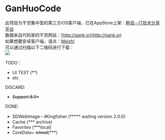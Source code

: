 # GanHuoCode
此项目为干货集中营的第三方iOS客户端，已在AppStore上架：[幹貨－IT技术分享平台](https://appsto.re/cn/dc-A_.i)<br>
数据来自代码家的干货网站：[http://gank.io](http://gank.io)<br>
如果想要安卓客户端，请点：[Meizhi](https://github.com/drakeet/Meizhi)<br>
可以通过扫描以下二维码进行下载：<br>
![](Images/37d1ae60c9984c53c1af96a728625aff.png)<br>

TODO：

  - UI TEST  (**)
  - etc<br>
  
DISCARD:

  - ~~Support 8.0+~~
 
DONE:

  - SDWebImage－》Kingfisher  (***** waiting version 2.0.0)
  - Cache (*** archive)
  - Favorites (***local)
  - CoreData+ ~~icloud~~(***)
  
  
<!--App切图：<br>-->
<!--![](Images/1.png)-->
<!--![](Images/2.png)-->
<!--![](Images/3.png)-->
<!--![](Images/4.png)-->
<!--![](Images/5.png)-->
<!--![](Images/6.png)-->
<!--![](Images/7.png)-->
<!--![](Images/8.png)-->
<!--![](Images/9.png)-->
<!--![](Images/10.png)-->

